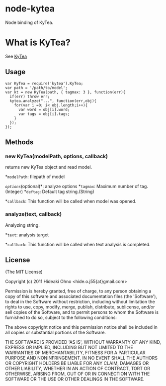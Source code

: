 
# node-kytea

  Node binding of KyTea.

# What is KyTea?

See [KyTea](http://www.phontron.com/kytea/index-ja.html)

## Usage

    var KyTea = require('kytea').KyTea;
    var path = '/path/to/model';
    var kt = new KyTea(path, { tagmax: 3 }, function(err){
      if(err) throw err;
      kytea.analyze("...", function(err,obj){
        for(var i =0; i< obj.length;i++){
          var word = obj[i].word;
          var tags = obj[i].tags;
        }
      });
    });

## Methods
	
### new KyTea(modelPath, options, callback)

returns new KyTea object and read model.

*`modelPath`: filepath of model

*`options`*(optional)*: analyze options 
  *`tagmax`: Maximum number of tag.(Integer)
  *`deftag`: Default tag string.(String)

*`callback`: This function will be called when model was opened.

### analyze(text, callback)

Analyzing string.

*`text`: analysis target

*`callback`: This function will be called when text analysis is completed.

## License 

(The MIT License)

Copyright (c) 2011 Hideaki Ohno &lt;hide.o.j55{at}gmail.com&gt;

Permission is hereby granted, free of charge, to any person obtaining
a copy of this software and associated documentation files (the
'Software'), to deal in the Software without restriction, including
without limitation the rights to use, copy, modify, merge, publish,
distribute, sublicense, and/or sell copies of the Software, and to
permit persons to whom the Software is furnished to do so, subject to
the following conditions:

The above copyright notice and this permission notice shall be
included in all copies or substantial portions of the Software.

THE SOFTWARE IS PROVIDED 'AS IS', WITHOUT WARRANTY OF ANY KIND,
EXPRESS OR IMPLIED, INCLUDING BUT NOT LIMITED TO THE WARRANTIES OF
MERCHANTABILITY, FITNESS FOR A PARTICULAR PURPOSE AND NONINFRINGEMENT.
IN NO EVENT SHALL THE AUTHORS OR COPYRIGHT HOLDERS BE LIABLE FOR ANY
CLAIM, DAMAGES OR OTHER LIABILITY, WHETHER IN AN ACTION OF CONTRACT,
TORT OR OTHERWISE, ARISING FROM, OUT OF OR IN CONNECTION WITH THE
SOFTWARE OR THE USE OR OTHER DEALINGS IN THE SOFTWARE.
